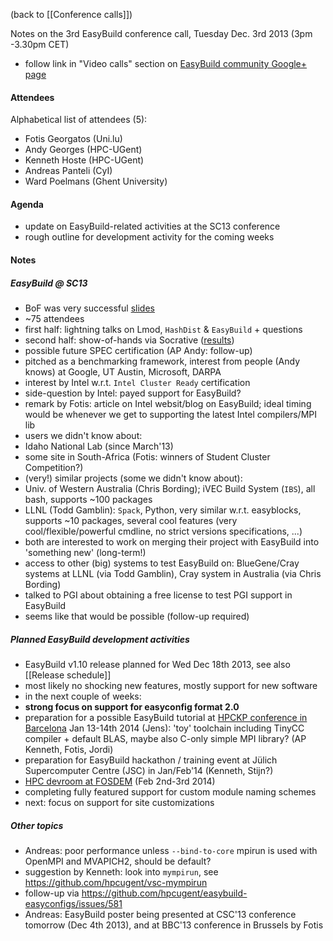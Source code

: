 (back to [[Conference calls]])

Notes on the 3rd EasyBuild conference call, Tuesday Dec. 3rd 2013 (3pm -3.30pm CET)

 * follow link in "Video calls" section on [EasyBuild community Google+ page](https://plus.google.com/communities/103632287931200436158)

#### Attendees

Alphabetical list of attendees (5):

* Fotis Georgatos (Uni.lu)
* Andy Georges (HPC-UGent)
* Kenneth Hoste (HPC-UGent)
* Andreas Panteli (CyI)
* Ward Poelmans (Ghent University)

#### Agenda

* update on EasyBuild-related activities at the SC13 conference
* rough outline for development activity for the coming weeks

#### Notes

##### EasyBuild @ SC13

* BoF was very successful [slides](https://github.com/hpcugent/easybuild/wiki/SC13-BoF-session)
 * ~75 attendees
 * first half: lightning talks on Lmod, `HashDist` & `EasyBuild` + questions
 * second half: show-of-hands via Socrative ([results](http://hpcugent.github.io/easybuild/files/SC13_BoF_show-of-hands-results.pdf))
* possible future SPEC certification (AP Andy: follow-up)
* pitched as a benchmarking framework, interest from people (Andy knows) at Google, UT Austin, Microsoft, DARPA
* interest by Intel w.r.t. `Intel Cluster Ready` certification
 * side-question by Intel: payed support for EasyBuild?
 * remark by Fotis: article on Intel websit/blog on EasyBuild; ideal timing would be whenever we get to supporting the latest Intel compilers/MPI lib
* users we didn't know about:
 * Idaho National Lab (since March'13)
 * some site in South-Africa (Fotis: winners of Student Cluster Competition?)
* (very!) similar projects (some we didn't know about):
 * Univ. of Western Australia (Chris Bording); iVEC Build System (`IBS`), all bash, supports ~100 packages
 * LLNL (Todd Gamblin): `Spack`, Python, very similar w.r.t. easyblocks, supports ~10 packages, several cool features (very cool/flexible/powerful cmdline, no strict versions specifications, ...)
 * both are interested to work on merging their project with EasyBuild into 'something new' (long-term!)
 * access to other (big) systems to test EasyBuild on: BlueGene/Cray systems at LLNL (via Todd Gamblin), Cray system in Australia (via Chris Bording)
* talked to PGI about obtaining a free license to test PGI support in EasyBuild
 * seems like that would be possible (follow-up required)

##### Planned EasyBuild development activities

* EasyBuild v1.10 release planned for Wed Dec 18th 2013, see also [[Release schedule]]
 * most likely no shocking new features, mostly support for new software
* in the next couple of weeks:
 * **strong focus on support for easyconfig format 2.0**
 * preparation for a possible EasyBuild tutorial at [HPCKP conference in Barcelona](http://hpckp.org/index.php/anual-meeting/hpckp14) Jan 13-14th 2014  (Jens): 'toy' toolchain including TinyCC compiler + default BLAS, maybe also C-only simple MPI library? (AP Kenneth, Fotis, Jordi)
 * preparation for EasyBuild hackathon / training event at Jülich Supercomputer Centre (JSC) in Jan/Feb'14 (Kenneth, Stijn?)
 * [HPC devroom at FOSDEM](hpcugent.github.io/easybuild/fosdem14.html) (Feb 2nd-3rd 2014)
 * completing fully featured support for custom module naming schemes
 * next: focus on support for site customizations

##### Other topics

* Andreas: poor performance unless `--bind-to-core` mpirun is used with OpenMPI and MVAPICH2, should be default?
 * suggestion by Kenneth: look into `mympirun`, see https://github.com/hpcugent/vsc-mympirun
 * follow-up via https://github.com/hpcugent/easybuild-easyconfigs/issues/581
* Andreas: EasyBuild poster being presented at CSC'13 conference tomorrow (Dec 4th 2013), and at BBC'13 conference in Brussels by Fotis
